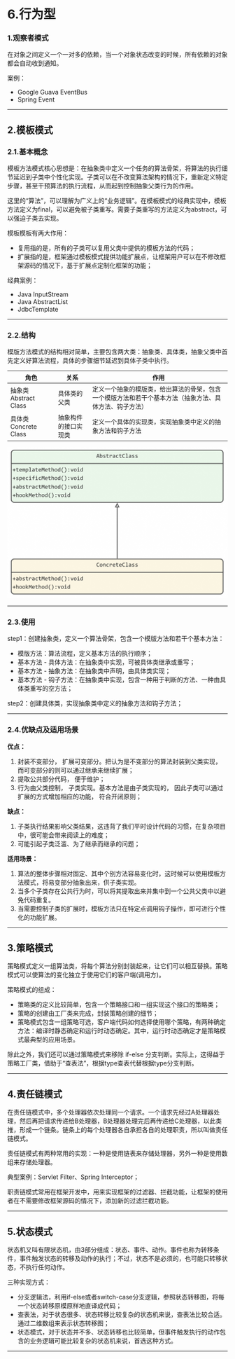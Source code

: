 # 6.行为型

### 1.观察者模式

在对象之间定义一个一对多的依赖，当一个对象状态改变的时候，所有依赖的对象都会自动收到通知。

案例：

- Google Guava EventBus
- Spring Event

---

## 2.模板模式

### 2.1.**基本概念**

模板方法模式核心思想是：在抽象类中定义一个任务的算法骨架，将算法的执行细节延迟到子类中个性化实现。子类可以在不改变算法架构的情况下，重新定义特定步骤，甚至干预算法的执行流程，从而起到控制抽象父类行为的作用。

这里的“算法”，可以理解为广义上的“业务逻辑”。在模板模式的经典实现中，模板方法定义为final，可以避免被子类重写。需要子类重写的方法定义为abstract，可以强迫子类去实现。

模板模板有两大作用：

- 复用指的是，所有的子类可以复用父类中提供的模板方法的代码；
- 扩展指的是，框架通过模板模式提供功能扩展点，让框架用户可以在不修改框架源码的情况下，基于扩展点定制化框架的功能；

经典案例：

- Java InputStream
- Java AbstractList
- JdbcTemplate

---

### 2.2.结构

模版方法模式的结构相对简单，主要包含两大类：抽象类、具体类，抽象父类中首先定义好算法流程，具体的步骤细节延迟到具体子类中执行。

| 角色 | 关系 | 作用 |
| --- | --- | --- |
| 抽象类 Abstract Class | 具体类的父类 | 定义一个抽象的模版类，给出算法的骨架，包含一个模版方法和若干个基本方法（抽象方法、具体方法、钩子方法） |
| 具体类 Concrete Class | 抽象构件的接口实现类 | 定义一个具体的实现类，实现抽象类中定义的抽象方法和钩子方法 |

![Untitled](./image/behavior_1.png)

---

### 2.3.使用

step1：创建抽象类，定义一个算法骨架，包含一个模版方法和若干个基本方法：

- 模版方法：算法流程，定义基本方法的执行顺序；
- 基本方法 - 具体方法：在抽象类中实现，可被具体类继承或重写；
- 基本方法 - 抽象方法：在抽象类中声明，由具体类实现；
- 基本方法 - 钩子方法：在抽象类中实现，包含一种用于判断的方法、一种由具体类重写的空方法；

step2：创建具体类，实现抽象类中定义的抽象方法和钩子方法；

---

### 2.4.优缺点及适用场景

**优点：**

1. 封装不变部分， 扩展可变部分。把认为是不变部分的算法封装到父类实现， 而可变部分的则可以通过继承来继续扩展；
2. 提取公共部分代码， 便于维护；
3. 行为由父类控制， 子类实现。基本方法是由子类实现的， 因此子类可以通过扩展的方式增加相应的功能， 符合开闭原则；

**缺点：**

1. 子类执行结果影响父类结果，这违背了我们平时设计代码的习惯，在复杂项目中，很可能会带来阅读上的难度；
2. 可能引起子类泛滥、为了继承而继承的问题；

**适用场景：**

1. 算法的整体步骤相对固定、其中个别方法容易变化时，这时候可以使用模板方法模式，将易变部分抽象出来，供子类实现。
2. 当多个子类存在公共行为时，可以将其提取出来并集中到一个公共父类中以避免代码重复。
3. 当需要控制子类的扩展时，模板方法只在特定点调用钩子操作，即可进行个性化的功能扩展。

---

## 3.策略模式

策略模式定义一组算法类，将每个算法分别封装起来，让它们可以相互替换。策略模式可以使算法的变化独立于使用它们的客户端(调用方)。

策略模式的组成：

- 策略类的定义比较简单，包含一个策略接口和一组实现这个接口的策略类；
- 策略的创建由工厂类来完成，封装策略创建的细节；
- 策略模式包含一组策略可选，客户端代码如何选择使用哪个策略，有两种确定方法：编译时静态确定和运行时动态确定。其中，运行时动态确定才是策略模式最典型的应用场景。

除此之外，我们还可以通过策略模式来移除 if-else 分支判断。实际上，这得益于策略工厂类，借助于“查表法”，根据type查表代替根据type分支判断。

---

## 4.责任链模式

在责任链模式中，多个处理器依次处理同一个请求。一个请求先经过A处理器处理，然后再把请求传递给B处理器，B处理器处理完后再传递给C处理器，以此类推，形成一个链条。链条上的每个处理器各自承担各自的处理职责，所以叫做责任链模式。

责任链模式有两种常用的实现：一种是使用链表来存储处理器，另外一种是使用数组来存储处理器。

典型案例：Servlet Filter、Spring Interceptor；

职责链模式常用在框架开发中，用来实现框架的过滤器、拦截功能，让框架的使用者在不需要修改框架源码的情况下，添加新的过滤拦截功能。

---

## 5.状态模式

状态机又叫有限状态机，由3部分组成：状态、事件、动作。事件也称为转移条件，事件触发状态的转移及动作的执行；不过，状态不是必须的，也可能只转移状态，不执行任何动作。

三种实现方式：

- 分支逻辑法，利用if-else或者switch-case分支逻辑，参照状态转移图，将每一个状态转移原模原样地直译成代码；
- 查表法，对于状态很多、状态转移比较复杂的状态机来说，查表法比较合适。通过二维数组来表示状态转移图；
- 状态模式，对于状态并不多、状态转移也比较简单，但事件触发执行的动作包含的业务逻辑可能比较复杂的状态机来说，首选这种方式。

---